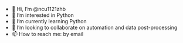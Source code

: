 - 👋 Hi, I’m @ncu1121zhb
- 👀 I’m interested in Python
- 🌱 I’m currently learning Python
- 💞️ I’m looking to collaborate on automation and data post-processing
- 📫 How to reach me: by email

<!---
ncu1121zhb/ncu1121zhb is a ✨ special ✨ repository because its `README.md` (this file) appears on your GitHub profile.
You can click the Preview link to take a look at your changes.
--->
